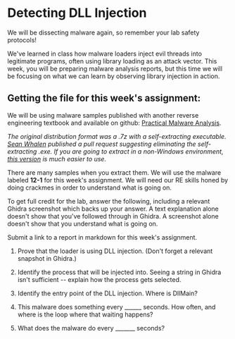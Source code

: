 # Detecting DLL Injection

We will be dissecting malware again, so remember your lab safety protocols!

We've learned in class how malware loaders inject evil threads into legitimate programs, often using library loading as an attack vector. This week, you will be preparing malware analysis reports, but this time we will be focusing on what we can learn by observing library injection in action.

## Getting the file for this week's assignment:

We will be using malware samples published with another reverse engineering textbook and available on github: [Practical Malware Analysis](https://nostarch.com/malware).

*The original distribution format was a .7z with a self-extracting executable. [Sean Whalen](https://github.com/seanthegeek) published a pull request suggesting eliminating the self-extracting .exe. If you are going to extract in a non-Windows environment, [this version](https://github.com/mikesiko/PracticalMalwareAnalysis-Labs/pull/8) is much easier to use.*

There are many samples when you extract them. We will use the malware labeled **12-1** for this week's assignment. We will need our RE skills honed by doing crackmes in order to understand what is going on.

To get full credit for the lab, answer the following, including a relevant Ghidra screenshot which backs up your answer. A text explanation alone doesn't show that you've followed through in Ghidra. A screenshot alone doesn't show that you understand what is going on.

Submit a link to a report in markdown for this week's assignment. 

1) Prove that the loader is using DLL injection. (Don't forget a relevant snapshot in Ghidra.)

2) Identify the process that will be injected into. Seeing a string in Ghidra isn't sufficient -- explain how the process gets selected.

3) Identify the entry point of the DLL injection. Where is DllMain?

4) This malware does something every ______ seconds. How often, and where is the loop where that waiting happens?

5) What does the malware do every _______ seconds?